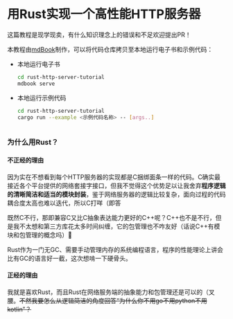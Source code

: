 # 用Rust实现一个高性能HTTP服务器

这篇教程是现学现卖，有什么知识理念上的错误和不足欢迎提出PR！

本教程由[mdBook](https://github.com/rust-lang/mdBook)制作，可以将代码仓库拷贝至本地运行电子书和示例代码：

- 本地运行电子书

  ````bash
  cd rust-http-server-tutorial
  mdbook serve

- 本地运行示例代码

  ````bash
  cd rust-http-server-tutorial
  cargo run --example <示例代码名称> -- [args..]



### 为什么用Rust？

#### 不正经的理由

因为实在不想看到每个HTTP服务器的实现都是C捆绑面条一样的代码。C确实最接近各个平台提供的网络套接字接口，但我不觉得这个优势足以让我舍弃**程序逻辑的清晰简洁和适当的模块封装**，鉴于网络服务器的逻辑比较复杂，面向过程的代码耦合度太高也难以迭代，所以C打咩（即答

既然C不行，那即兼容C又比C抽象表达能力更好的C++呢？C++也不是不行，但是我不太想和第三方库花太多时间纠缠，它的包管理也不咋友好（话说C++有模块和包管理的概念吗）🤔

Rust作为一门无GC、需要手动管理内存的系统编程语言，程序的性能理论上讲会比有GC的语言好一截，这次想啃一下硬骨头。

#### 正经的理由

我就是喜欢Rust，而且Rust在网络服务端的抽象能力和包管理还是可以的（叉腰。~~不然我要怎么从逻辑简洁的角度回答“为什么你不用go不用python不用kotlin”？~~

